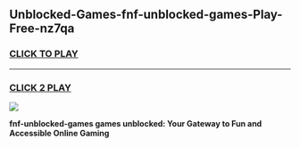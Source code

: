 
## Unblocked-Games-fnf-unblocked-games-Play-Free-nz7qa
<h3>
<a href="https://premium76.site?title=fnf-unblocked-games&ref=21A">CLICK TO PLAY</a></h3>
<hr>

<h3>
<a href="https://premium76.site?title=fnf-unblocked-games&ref=21A">CLICK 2 PLAY</a>
  
</h3>

<a href="https://premium76.site?title=fnf-unblocked-games&ref=21A"><img src="https://clearcache.store/games.png"></a>


**fnf-unblocked-games games unblocked: Your Gateway to Fun and Accessible Online Gaming**
